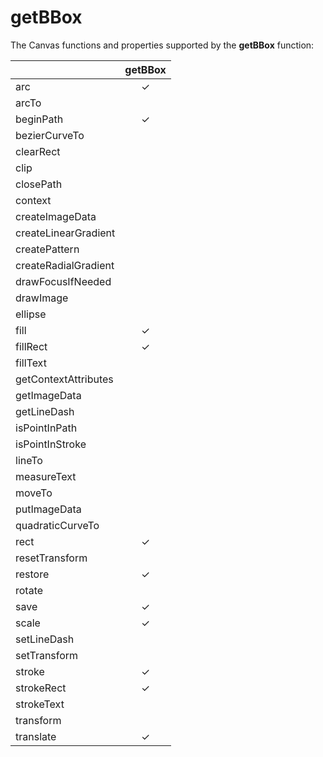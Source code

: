 # getBBox

The Canvas functions and properties supported by the **getBBox** function:

| |getBBox|
|:--|:-:|
|arc|✓|
|arcTo| |
|beginPath|✓|
|bezierCurveTo| |
|clearRect| |
|clip| |
|closePath| |
|context| |
|createImageData| |
|createLinearGradient| |
|createPattern| |
|createRadialGradient| |
|drawFocusIfNeeded| |
|drawImage| |
|ellipse| |
|fill|✓|
|fillRect|✓|
|fillText| |
|getContextAttributes| |
|getImageData| |
|getLineDash| |
|isPointInPath| |
|isPointInStroke| |
|lineTo| |
|measureText| |
|moveTo| |
|putImageData| |
|quadraticCurveTo| |
|rect|✓|
|resetTransform| |
|restore|✓|
|rotate| |
|save|✓|
|scale|✓|
|setLineDash| |
|setTransform| |
|stroke|✓|
|strokeRect|✓|
|strokeText| |
|transform| |
|translate|✓|

